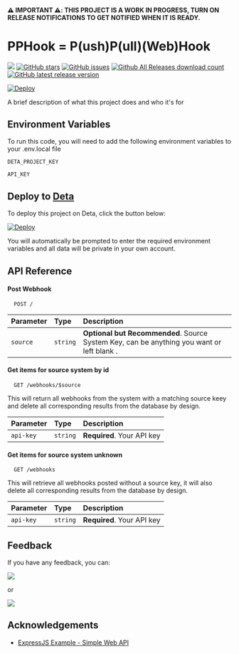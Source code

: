#### ⚠️ **IMPORTANT** ⚠️: THIS PROJECT IS A WORK IN PROGRESS, TURN ON RELEASE NOTIFICATIONS TO GET NOTIFIED WHEN IT IS READY.
# PPHook = **P**(ush)**P**(ull)(Web)**Hook**
[![](https://img.shields.io/badge/Buy%20me%20-coffee!-orange.svg?logo=buy-me-a-coffee&color=795548)](https://paypal.me/TomCollisUK/2)
[![GitHub stars](https://img.shields.io/github/stars/tomcollis/PPHook)](https://github.com/tomcollis/PPHook/stargazers)
[![GitHub issues](https://img.shields.io/github/issues/tomcollis/PPHook)](https://github.com/tomcollis/PPHook/issues)
[![Github All Releases download count](https://img.shields.io/github/downloads/tomcollis/PPHook/total.svg?style=flat)](https://github.com/tomcollis/PPHook/releases/latest)
[![GitHub latest release version](https://img.shields.io/github/v/release/tomcollis/PPHook.svg?style=flat)](https://github.com/tomcollis/PPHook/releases/latest)

[![Deploy](https://button.deta.dev/1/svg)](https://go.deta.dev/deploy)

A brief description of what this project does and who it's for


## Environment Variables

To run this code, you will need to add the following environment variables to your .env.local file

`DETA_PROJECT_KEY`

`API_KEY`

## Deploy to [Deta](https://www.deta.sh/)

To deploy this project on Deta, click the button below:

[![Deploy](https://button.deta.dev/1/svg)](https://go.deta.dev/deploy)

You will automatically be prompted to enter the required environment variables and all data will be private in your own account.

## API Reference

#### Post Webhook

```http
  POST /
```

| Parameter | Type     | Description                |
| :-------- | :------- | :------------------------- |
| `source` | `string` | **Optional but Recommended**. Source System Key, can be anything you want or left blank .|


#### Get items for source system by id

```http
  GET /webhooks/$source
```
This will return all webhooks from the system with a matching source keey and delete all corresponding results from the database by design.

| Parameter | Type     | Description                |
| :-------- | :------- | :------------------------- |
| `api-key` | `string` | **Required**. Your API key |


#### Get items for source system unknown

```http
  GET /webhooks
```
This will retrieve all webhooks posted without a source key, it will also delete all corresponding results from the database by design.

| Parameter | Type     | Description                |
| :-------- | :------- | :------------------------- |
| `api-key` | `string` | **Required**. Your API key |


## Feedback

If you have any feedback, you can:

[![](https://img.shields.io/static/v1?label=Message%20on&message=Telegram&color=27A7E7&logo=telegram&style=for-the-badge)](https://t.me/tomcollis)

or

[![](https://img.shields.io/static/v1?label=Create%20New&message=Issue&color=4EC820&logo=github&style=for-the-badge)](https://github.com/tomcollis/PPHook/issues)




## Acknowledgements
 - [ExpressJS Example - Simple Web API](https://github.com/expressjs/express/blob/28db2c2c5cf992c897d1fbbc6b119ee02fe32ab1/examples/web-service/index.js)
